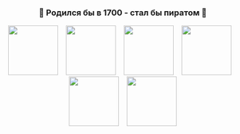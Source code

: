<h3 align="center">🏴 Родился бы в 1700 - стал бы пиратом 🏴</h3>
<p align="center">
  <img src="https://user-images.githubusercontent.com/103124683/186020159-15b327c7-6f7b-4faf-906f-24c5c35a42ff.png" width="100px">&nbsp;&nbsp;&nbsp;
  <img src="https://user-images.githubusercontent.com/103124683/186029291-4f6afe59-adbf-4123-b190-dfd91871535d.png" width="100px">&nbsp;&nbsp;&nbsp;
  <img src="https://user-images.githubusercontent.com/103124683/186024876-f28cdfb1-756a-4cb9-b817-f86bae9f22ae.png" width="100px">&nbsp;&nbsp;&nbsp;
  <img src="https://user-images.githubusercontent.com/103124683/186025332-0ac261a9-1204-49c4-a637-311ce68c541e.png" width="100px">&nbsp;&nbsp;&nbsp;
  <img src="https://user-images.githubusercontent.com/103124683/186026275-96d7cfd6-4182-4483-962d-f25f284a2ee2.png" width="100px">&nbsp;&nbsp;&nbsp;
  <img src="https://user-images.githubusercontent.com/103124683/186028019-bba0142d-6ae5-4cda-9ea9-74773bcc3dbb.svg" width="100px">
</p>
